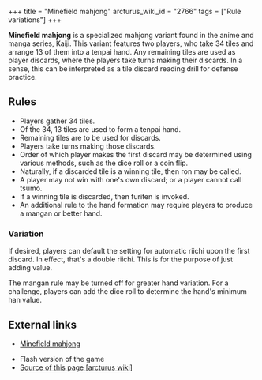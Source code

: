 +++
title = "Minefield mahjong"
arcturus_wiki_id = "2766"
tags = ["Rule variations"]
+++

**Minefield mahjong** is a specialized mahjong variant found in the anime and manga series, Kaiji. This variant features two players, who take 34 tiles and arrange 13 of them into a tenpai hand. Any remaining tiles are used as player discards, where the players take turns making their discards. In a sense, this can be interpreted as a tile discard reading drill for defense practice.

## Rules

  - Players gather 34 tiles.
  - Of the 34, 13 tiles are used to form a tenpai hand.
  - Remaining tiles are to be used for discards.
  - Players take turns making those discards.
  - Order of which player makes the first discard may be determined using various methods, such as the dice roll or a coin flip.
  - Naturally, if a discarded tile is a winning tile, then ron may be called.
  - A player may not win with one's own discard; or a player cannot call tsumo.
  - If a winning tile is discarded, then furiten is invoked.
  - An additional rule to the hand formation may require players to produce a mangan or better hand.

### Variation

If desired, players can default the setting for automatic riichi upon the first discard. In effect, that's a double riichi. This is for the purpose of just adding value.

The mangan rule may be turned off for greater hand variation. For a challenge, players can add the dice roll to determine the hand's minimum han value.

## External links

  - [Minefield mahjong](http://pwmarcz.pl/minefield/)

<!-- end list -->

  -   
    Flash version of the game
- [Source of this page [arcturus wiki]](http://arcturus.su/wiki/Minefield_mahjong)